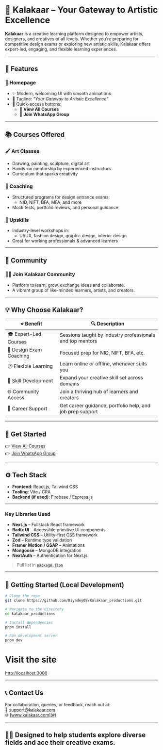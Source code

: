 # 🎨 Kalakaar – Your Gateway to Artistic Excellence

**Kalakaar** is a creative learning platform designed to empower artists, designers, and creatives of all levels. Whether you're preparing for competitive design exams or exploring new artistic skills, Kalakaar offers expert-led, engaging, and flexible learning experiences.

---

## 🌟 Features

### 🔹 Homepage
- ✨ Modern, welcoming UI with smooth animations
- 📌 Tagline: _"Your Gateway to Artistic Excellence"_
- 🚀 Quick-access buttons:
  - 📘 **View All Courses**
  - 💬 **Join WhatsApp Group**

---

## 📚 Courses Offered

### 🖌️ Art Classes
- Drawing, painting, sculpture, digital art
- Hands-on mentorship by experienced instructors
- Curriculum that sparks creativity

### 📖 Coaching
- Structured programs for design entrance exams:
  - NID, NIFT, BFA, MFA, and more
- Mock tests, portfolio reviews, and personal guidance

### 🚀 Upskills
- Industry-level workshops in:
  - UI/UX, fashion design, graphic design, interior design
- Great for working professionals & advanced learners

---

## 🤝 Community

### 👩‍🎓 Join Kalakaar Community
- Platform to learn, grow, exchange ideas and collaborate.
- A vibrant group of like-minded learners, artists, and creators.

---

## 💡 Why Choose Kalakaar?

| ⭐ Benefit                | 🔍 Description                                                         |
|--------------------------|------------------------------------------------------------------------|
| 🎓 Expert-Led Courses     | Sessions taught by industry professionals and top mentors              |
| 📝 Design Exam Coaching   | Focused prep for NID, NIFT, BFA, etc.                                  |
| 🕐 Flexible Learning      | Learn online or offline, whenever suits you                            |
| 🧠 Skill Development      | Expand your creative skill set across domains                          |
| 🌐 Community Access       | Join a thriving hub of learners and creators                           |
| 🎯 Career Support         | Get career guidance, portfolio help, and job prep support              |

---

## 🚀 Get Started

👉 [View All Courses](#)  
👉 [Join WhatsApp Group](#)

---

## ⚙️ Tech Stack

- **Frontend**: React.js, Tailwind CSS
- **Tooling**: Vite / CRA
- **Backend (if used)**: Firebase / Express.js

---

### Key Libraries Used

- **Next.js** – Fullstack React framework
- **Radix UI** – Accessible primitive UI components
- **Tailwind CSS** – Utility-first CSS framework
- **Zod** – Runtime type validation
- **Framer Motion / GSAP** – Animations
- **Mongoose** – MongoDB integration
- **NextAuth** – Authentication for Next.js

> Full list in [`package.json`](./package.json)

---

## 🚀 Getting Started (Local Development)

```bash
# Clone the repo
git clone https://github.com/Diyadey08/Kalakaar_productions.git

# Navigate to the directory
cd kalakaar_productions

# Install dependencies
pnpm install

# Run development server
pnpm dev

```
# Visit the site
[http://localhost:3000](http://localhost:3000)

---

## 📞 Contact Us

For collaboration, queries, or feedback, reach out at:  
📧 support@kalakaar.com  
🌐 [www.kalakaar.com](#)

---

## 🧑‍🎨 Designed to help students **explore diverse fields** and ace their **creative exams**.

